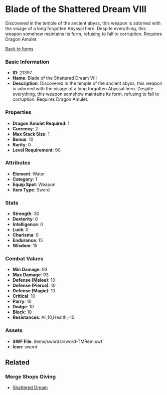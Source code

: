 # Blade of the Shattered Dream VIII

Discovered in the temple of the ancient abyss, this weapon is adorned with the visage of a long forgotten Abyssal hero. Despite everything, this weapon somehow maintains its form, refusing to fall to corruption. Requires Dragon Amulet.

[Back to Items](../items.md)

### Basic Information

- **ID**: 21397
- **Name**: Blade of the Shattered Dream VIII
- **Description**: Discovered in the temple of the ancient abyss, this weapon is adorned with the visage of a long forgotten Abyssal hero. Despite everything, this weapon somehow maintains its form, refusing to fall to corruption. Requires Dragon Amulet.

### Properties

- **Dragon Amulet Required**: 1
- **Currency**: 2
- **Max Stack Size**: 1
- **Bonus**: 10
- **Rarity**: 0
- **Level Requirement**: 90

### Attributes

- **Element**: Water
- **Category**: 1
- **Equip Spot**: Weapon
- **Item Type**: Sword

### Stats

- **Strength**: 30
- **Dexterity**: 0
- **Intelligence**: 0
- **Luck**: 0
- **Charisma**: 0
- **Endurance**: 15
- **Wisdom**: 15

### Combat Values

- **Min Damage**: 93
- **Max Damage**: 93
- **Defense (Melee)**: 10
- **Defense (Pierce)**: 10
- **Defense (Magic)**: 10
- **Critical**: 10
- **Parry**: 10
- **Dodge**: 10
- **Block**: 10
- **Resistances**: All,10,Health,-10

### Assets

- **SWF File**: items/swords/sword-TMRem.swf
- **Icon**: sword

## Related

### Merge Shops Giving

- [Shattered Dream](../merge-shops/388-shattered-dream.md)

